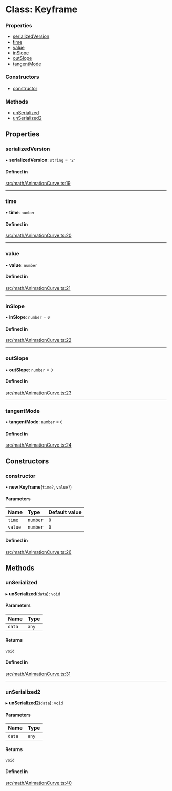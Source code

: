 # Class: Keyframe


### Properties

- [serializedVersion](Keyframe.md#serializedversion)
- [time](Keyframe.md#time)
- [value](Keyframe.md#value)
- [inSlope](Keyframe.md#inslope)
- [outSlope](Keyframe.md#outslope)
- [tangentMode](Keyframe.md#tangentmode)

### Constructors

- [constructor](Keyframe.md#constructor)

### Methods

- [unSerialized](Keyframe.md#unserialized)
- [unSerialized2](Keyframe.md#unserialized2)

## Properties

### serializedVersion

• **serializedVersion**: `string` = `'2'`

#### Defined in

[src/math/AnimationCurve.ts:19](https://github.com/Orillusion/orillusion/blob/main/src/math/AnimationCurve.ts#L19)

___

### time

• **time**: `number`

#### Defined in

[src/math/AnimationCurve.ts:20](https://github.com/Orillusion/orillusion/blob/main/src/math/AnimationCurve.ts#L20)

___

### value

• **value**: `number`

#### Defined in

[src/math/AnimationCurve.ts:21](https://github.com/Orillusion/orillusion/blob/main/src/math/AnimationCurve.ts#L21)

___

### inSlope

• **inSlope**: `number` = `0`

#### Defined in

[src/math/AnimationCurve.ts:22](https://github.com/Orillusion/orillusion/blob/main/src/math/AnimationCurve.ts#L22)

___

### outSlope

• **outSlope**: `number` = `0`

#### Defined in

[src/math/AnimationCurve.ts:23](https://github.com/Orillusion/orillusion/blob/main/src/math/AnimationCurve.ts#L23)

___

### tangentMode

• **tangentMode**: `number` = `0`

#### Defined in

[src/math/AnimationCurve.ts:24](https://github.com/Orillusion/orillusion/blob/main/src/math/AnimationCurve.ts#L24)

## Constructors

### constructor

• **new Keyframe**(`time?`, `value?`)

#### Parameters

| Name | Type | Default value |
| :------ | :------ | :------ |
| `time` | `number` | `0` |
| `value` | `number` | `0` |

#### Defined in

[src/math/AnimationCurve.ts:26](https://github.com/Orillusion/orillusion/blob/main/src/math/AnimationCurve.ts#L26)

## Methods

### unSerialized

▸ **unSerialized**(`data`): `void`

#### Parameters

| Name | Type |
| :------ | :------ |
| `data` | `any` |

#### Returns

`void`

#### Defined in

[src/math/AnimationCurve.ts:31](https://github.com/Orillusion/orillusion/blob/main/src/math/AnimationCurve.ts#L31)

___

### unSerialized2

▸ **unSerialized2**(`data`): `void`

#### Parameters

| Name | Type |
| :------ | :------ |
| `data` | `any` |

#### Returns

`void`

#### Defined in

[src/math/AnimationCurve.ts:40](https://github.com/Orillusion/orillusion/blob/main/src/math/AnimationCurve.ts#L40)

